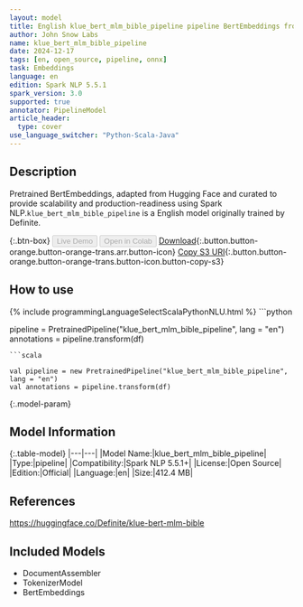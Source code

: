 ```yaml
---
layout: model
title: English klue_bert_mlm_bible_pipeline pipeline BertEmbeddings from Definite
author: John Snow Labs
name: klue_bert_mlm_bible_pipeline
date: 2024-12-17
tags: [en, open_source, pipeline, onnx]
task: Embeddings
language: en
edition: Spark NLP 5.5.1
spark_version: 3.0
supported: true
annotator: PipelineModel
article_header:
  type: cover
use_language_switcher: "Python-Scala-Java"
---
```


## Description

Pretrained BertEmbeddings, adapted from Hugging Face and curated to provide scalability and production-readiness using Spark NLP.`klue_bert_mlm_bible_pipeline` is a English model originally trained by Definite.

{:.btn-box}
<button class="button button-orange" disabled>Live Demo</button>
<button class="button button-orange" disabled>Open in Colab</button>
[Download](https://s3.amazonaws.com/auxdata.johnsnowlabs.com/public/models/klue_bert_mlm_bible_pipeline_en_5.5.1_3.0_1734416049355.zip){:.button.button-orange.button-orange-trans.arr.button-icon}
[Copy S3 URI](s3://auxdata.johnsnowlabs.com/public/models/klue_bert_mlm_bible_pipeline_en_5.5.1_3.0_1734416049355.zip){:.button.button-orange.button-orange-trans.button-icon.button-copy-s3}

## How to use



<div class="tabs-box" markdown="1">
{% include programmingLanguageSelectScalaPythonNLU.html %}
```python

pipeline = PretrainedPipeline("klue_bert_mlm_bible_pipeline", lang = "en")
annotations =  pipeline.transform(df)   

```
```scala

val pipeline = new PretrainedPipeline("klue_bert_mlm_bible_pipeline", lang = "en")
val annotations = pipeline.transform(df)

```
</div>

{:.model-param}
## Model Information

{:.table-model}
|---|---|
|Model Name:|klue_bert_mlm_bible_pipeline|
|Type:|pipeline|
|Compatibility:|Spark NLP 5.5.1+|
|License:|Open Source|
|Edition:|Official|
|Language:|en|
|Size:|412.4 MB|

## References

https://huggingface.co/Definite/klue-bert-mlm-bible

## Included Models

- DocumentAssembler
- TokenizerModel
- BertEmbeddings